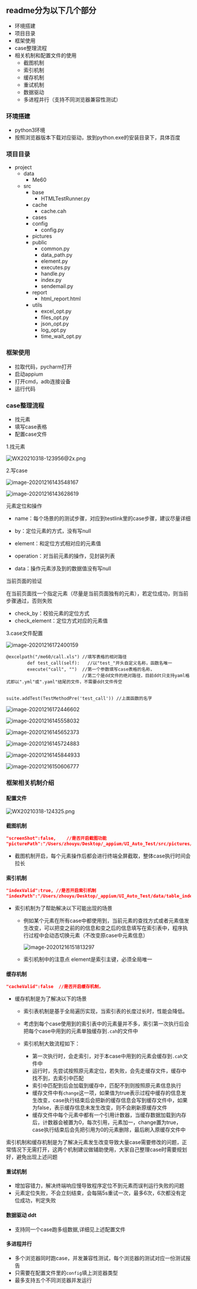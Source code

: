 
## readme分为以下几个部分
* 环境搭建
* 项目目录
* 框架使用
* case整理流程
* 相关机制和配置文件的使用
    * 截图机制
    * 索引机制
    * 缓存机制
    * 重试机制
    * 数据驱动
    * 多进程并行（支持不同浏览器兼容性测试）

### 环境搭建

* python3环境
* 按照浏览器版本下载对应驱动，放到python.exe的安装目录下，具体百度



### 项目目录

- project
  - data
    - Me60
  - src
    - base
      - HTMLTestRunner.py
    - cache
      - cache.cah
    - cases
    - config
      - config.py
    - pictures
    - public
      - common.py
      - data_path.py
      - element.py
      - executes.py
      - handle.py
      - index.py
      - sendemail.py
    - report
      - html_report.html
    - utils
      - excel_opt.py
      - files_opt.py
      - json_opt.py
      - log_opt.py
      - time_wait_opt.py

### 框架使用

* 拉取代码，pycharm打开
* 启动appium
* 打开cmd，adb连接设备
* 运行代码



### case整理流程

* 找元素
* 填写case表格
* 配置case文件



1.找元素

![WX20210318-123956@2x.png](notepictures/WX20210318-123956@2x.png)



2.写case

   ![image-20201216143548167](notepictures/image-20201216143548167.png)



![image-20201216143628619](notepictures/image-20201216143628619.png)

元素定位和操作

 * name：每个场景的的测试步骤，对应到testlink里的case步骤，建议尽量详细

 * by：定位元素的方式，没有写null

 * element：和定位方式相对应的元素值

 * operation：对当前元素的操作，见封装列表

 * data：操作元素涉及到的数据值没有写null

   

当前页面的验证

在当前页面找一个指定元素（尽量是当前页面独有的元素），若定位成功，则当前步骤通过，否则失败

* check_by：校验元素的定位方式
* check_element：定位方式对应的元素值



3.case文件配置

![image-20201216172400159](notepictures/image-20201216172400159.png)

```
@excelpath("/me60/call.xls") //填写表格的相对路径
	    def test_call(self):   //以"test_"开头自定义名称，函数名唯一
        execute("call", "")  //第一个参数填写case表格的名称，
                             //第二个是dd文件的绝对路径，目前ddt只支持yaml格式即以".yml"或".yaml"结尾的文件，不需要ddt文件传空
      
      
suite.addTest(TestMethodPre('test_call')) //上面函数的名字
```

![image-20201216172446602](notepictures/image-20201216172446602.png)

![image-20201216145558032](notepictures/image-20201216145558032.png)

![image-20201216145652373](notepictures/image-20201216145652373.png)

![image-20201216145724883](notepictures/image-20201216145724883.png)

![image-20201216145844933](notepictures/image-20201216145844933.png)

![image-20201216150606777](notepictures/image-20201216150606777.png)

### 框架相关机制介绍

#### 配置文件

![WX20210318-124325.png](notepictures/WX20210318-124325.png)

#### 截图机制

```json
"screenShot":false,    //是否开启截图功能
"picturePath":"/Users/zhouyu/Desktop/_appium/UI_Auto_Test/src/pictures/", //若开启，需要配置截图存放路径，绝对路径
```

* 截图机制开启，每个元素操作后都会进行终端全屏截取，整体case执行时间会拉长

#### 索引机制

```json
"indexValid":true, //是否开启索引机制
"indexPath":"/Users/zhouyu/Desktop/_appium/UI_Auto_Test/data/table_index.xls",//开启索引机制后配置索引表的绝对路径
```

* 索引机制为了帮助解决以下可能出现的场景

  * 例如某个元素在所有case中都使用到，当前元素的查找方式或者元素值发生改变，可以把变之前的的信息和变之后的信息填写在索引表中，程序执行过程中会动态切换元素（不改变原case中元素信息）

    ![image-20201216151813297](notepictures/image-20201216151813297.png)

  * 索引机制中的注意点
    element是索引主键，必须全局唯一

#### 缓存机制

```json
"cacheValid":false  //是否开启缓存机制，
```

* 缓存机制是为了解决以下的场景

  * 索引表机制是基于全局遍历实现，当索引表的长度过长时，性能会降低。
  * 考虑到每个case使用到的索引表中的元素量并不多，索引第一次执行后会把每个case中用到的元素单独缓存到`.cah`的文件中

  * 索引机制大致流程如下：
    * 第一次执行时，会走索引，对于本case中用到的元素会缓存到`.cah`文件中
    * 运行时，先尝试按照原元素定位，若失败，会先走缓存文件，缓存中找不到，去索引中匹配
    * 索引中匹配到后会加载到缓存中，匹配不到则按照原元素信息执行
    * 缓存文件中有`change`这一项，如果值为true表示过程中缓存的信息发生改变，case执行结束后会把新的缓存信息会写到缓存文件中，如果为false，表示缓存信息未发生改变，则不会刷新原缓存文件
    * 缓存文件中每个元素中都有一个引用计数器，当缓存数据加载到内存后，计数器会被置为0，每次引用，元素加一，change置为true，case执行结束后会先把引用为0的元素删除，最后刷入原缓存文件中

索引机制和缓存机制是为了解决元素发生改变导致大量case需要修改的问题，正常情况下无需打开，这两个机制建议做辅助使用，大家自己整理case时需要规划好，避免出现上述问题

#### 重试机制
  * 增加容错力，解决终端响应慢导致程序定位不到元素而误判运行失败的问题
  * 元素定位失败，不会立刻结束，会每隔5s重试一次，最多6次，6次都没有定位成功，判定失败

#### 数据驱动 ddt
  *  支持同一个case跑多组数据,详细见上述配置文件
   
#### 多进程并行
  * 多个浏览器同时跑case，并发兼容性测试，每个浏览器的测试对应一份测试报告
  * 只需要在配置文件里的`config`填上浏览器类型
  * 最多支持五个不同浏览器并发运行
